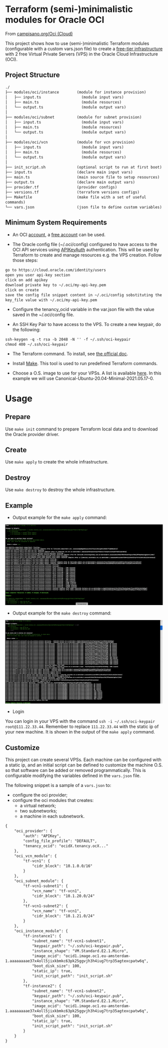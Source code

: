# Terraform (semi-)minimalistic modules for Oracle OCI

From [campisano.org/Oci (Cloud)](http://www.campisano.org/wiki/en/Oci_(Cloud)#Setup_free_virtual_machines_using_Terraform)

This project shows how to use (semi-)minimalistic Terraform modules (configurable with a custom vars.json file) to create a [free-tier infrastructure](https://www.oracle.com/cloud/free/#always-free) with 2 free Virtual Private Servers (VPS) in the Oracle Cloud Infrastructure (OCI).



Project Structure
-----------------

```
./
├── modules/oci/instance        (module for instance provision)
│   ├── input.ts                  (module input vars)
│   ├── main.ts                   (module resources)
│   └── output.ts                 (module output vars)
│
├── modules/oci/subnet          (module for subnet provision)
│   ├── input.ts                  (module input vars)
│   ├── main.ts                   (module resources)
│   └── output.ts                 (module output vars)
│
├── modules/oci/vcn             (module for vcn provision)
│   ├── input.ts                  (module input vars)
│   ├── main.ts                   (module resources)
│   └── output.ts                 (module output vars)
│
├── init_script.sh              (optional script to run at first boot)
├── input.ts                    (declare main input vars)
├── main.ts                     (main source file to setup resources)
├── output.ts                   (declare main output vars)
├── provider.tf                 (provider configs)
├── versions.tf                 (terraform versions configs)
├── Makefile                    (make file with a set of useful commands)
└── vars.json                   (json file to define custom variables)
```



Minimum System Requirements
---------------------------

* An OCI [account](https://www.oracle.com/cloud/sign-in.html), a [free account](https://www.oracle.com/cloud/free/) can be used.

* The Oracle config file (~/.oci/config) configured to have access to the OCI API services using [APIKeyAuth](https://docs.oracle.com/en-us/iaas/Content/API/SDKDocs/terraformproviderconfiguration.htm#APIKeyAuth) authentication. This will be used by Terraform to create and manage resources e.g. the VPS creation. Follow those steps:

```
go to https://cloud.oracle.com/identity/users
open you user api-key section
click on add apikey
download private key to ~/.oci/my-api-key.pem
click on create
save the config file snippet content in ~/.oci/config sobstituting the key_file value with ~/.oci/my-api-key.pem
```

* Configure the tenancy_ocid variable in the var.json file with the value saved in the ~/.oci/config file.

* An SSH Key Pair to have access to the VPS. To create a new keypair, do the following:

```
ssh-keygen -q -t rsa -b 2048 -N '' -f ~/.ssh/oci-keypair
chmod 400 ~/.ssh/oci-keypair
```

* The Terraform command. To install, see [the official doc](https://www.terraform.io/downloads.html).

* Install [Make](https://www.gnu.org/software/make/). This tool is used to run predefined Terraform commands.

* Choose a O.S. image to use for your VPSs. A list is available [here](https://docs.oracle.com/en-us/iaas/images/). In this example we will use Canonical-Ubuntu-20.04-Minimal-2021.05.17-0.



# Usage



Prepare
-------

Use `make init` command to prepare Terraform local data and to download the Oracle provider driver.

Create
------

Use `make apply` to create the whole infrastructure.

Destroy
-------

Use `make destroy` to destroy the whole infrastructure.



Example
-------

* Output example for the `make apply` command:

![make apply image](/docs/README.md/make_apply.png?raw=true "make apply command")

* Output example for the `make destroy` command:

![make destroy image](/docs/README.md/make_destroy.png?raw=true "make destroy command")

* Login

You can login in your VPS with the command `ssh -i ~/.ssh/oci-keypair root@111.22.33.44`. Remember to replace `111.22.33.44` with the static ip of your new machine. It is shown in the output of the `make apply` command.



Customize
---------

This project can create several VPSs. Each machine can be configured with a static ip, and an initial script can be defined to customize the machine O.S. so that software can be added or removed programmatically. This is configurable modifying the variables defined in the `vars.json` file.

The following snippet is a sample of a `vars.json` to:
* configure the oci provider;
* configure the oci modules that creates:
  * a virtual network;
  * two subnetworks;
  * a machine in each subnetwork.

```
{
    "oci_provider": {
        "auth": "APIKey",
        "config_file_profile": "DEFAULT",
        "tenancy_ocid": "ocidX.tenancy.ocX..."
    },
    "oci_vcn_module": {
        "tf-vcn1": {
            "cidr_block": "10.1.0.0/16"
        }
    },
    "oci_subnet_module": {
        "tf-vcn1-subnet1": {
            "vcn_name": "tf-vcn1",
            "cidr_block": "10.1.20.0/24"
        },
        "tf-vcn1-subnet2": {
            "vcn_name": "tf-vcn1",
            "cidr_block": "10.1.21.0/24"
        }
    },
    "oci_instance_module": {
        "tf-instance1": {
            "subnet_name": "tf-vcn1-subnet1",
            "keypair_path": "~/.ssh/oci-keypair.pub",
            "instance_shape": "VM.Standard.E2.1.Micro",
            "image_ocid": "ocid1.image.oc1.eu-amsterdam-1.aaaaaaaae37x4oll5jixkbmkc63pk25ggvjh3h4iug7trp35agtexcpatw6q",
            "boot_disk_size": 100,
            "static_ip": true,
            "init_script_path": "init_script.sh"
        },
        "tf-instance2": {
            "subnet_name": "tf-vcn1-subnet2",
            "keypair_path": "~/.ssh/oci-keypair.pub",
            "instance_shape": "VM.Standard.E2.1.Micro",
            "image_ocid": "ocid1.image.oc1.eu-amsterdam-1.aaaaaaaae37x4oll5jixkbmkc63pk25ggvjh3h4iug7trp35agtexcpatw6q",
            "boot_disk_size": 100,
            "static_ip": true,
            "init_script_path": "init_script.sh"
        }
    }
}
```
